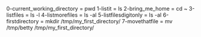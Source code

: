 0-current_working_directory = pwd
1-listit = ls
2-bring_me_home = cd ~
3-listfiles = ls -l
4-listmorefiles = ls -al
5-listfilesdigitonly = ls -al
6-firstdirectory = mkdir /tmp/my_first_directory/
7-movethatfile = mv /tmp/betty /tmp/my_first_directory/
